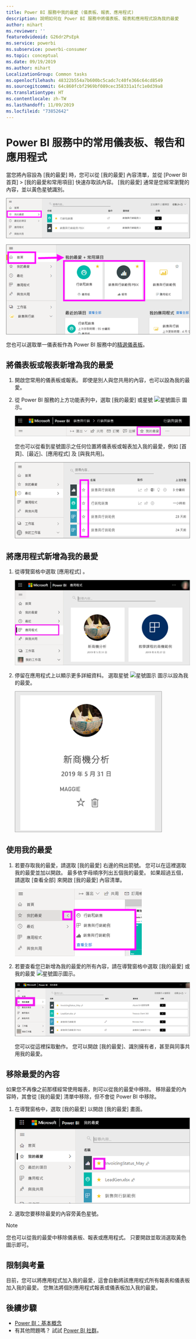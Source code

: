 ```yaml
---
title: Power BI 服務中我的最愛 (儀表板、報表、應用程式)
description: 說明如何在 Power BI 服務中將儀表板、報表和應用程式設為我的最愛
author: mihart
ms.reviewer: ''
featuredvideoid: G26dr2PsEpk
ms.service: powerbi
ms.subservice: powerbi-consumer
ms.topic: conceptual
ms.date: 09/19/2019
ms.author: mihart
LocalizationGroup: Common tasks
ms.openlocfilehash: 48322b554a7b600bc5cadc7c40fe366c64cd8549
ms.sourcegitcommit: 64c860fcbf2969bf089cec358331a1fc1e0d39a8
ms.translationtype: HT
ms.contentlocale: zh-TW
ms.lasthandoff: 11/09/2019
ms.locfileid: "73852642"
---
```

# <a name="favorite-dashboards-reports-and-apps-in-the-power-bi-service"></a>Power BI 服務中的常用儀表板、報告和應用程式
當您將內容設為 [我的最愛]  時，您可以從 [我的最愛]  內容清單，並從 [Power BI 首頁]   > [我的最愛和常用項目]  快速存取該內容。 [我的最愛] 通常是您經常瀏覽的內容，並以黃色星號識別。

   ![我的最愛圖示](./media/end-user-favorite/power-bi-favorite-nav.png)

   ![我的最愛和常用項目](./media/end-user-favorite/power-bi-home.png)

您也可以選取單一儀表板作為 Power BI 服務中的[精選儀表板](end-user-featured.md)。

## <a name="add-a-dashboard-or-report-as-a-favorite"></a>將儀表板或報表新增為我的最愛

1. 開啟您常用的儀表板或報表。 即使是別人與您共用的內容，也可以設為我的最愛。

2. 從 Power BI 服務的上方功能表列中，選取 [我的最愛]  或星號 ![星號圖示](./media/end-user-favorite/power-bi-favorite-icon.png) 圖示。
   
   ![[我的最愛] 圖示](./media/end-user-favorite/power-bi-favorite.png)
   
   您也可以從看到星號圖示之任何位置將儀表板或報表加入我的最愛，例如 [首頁]、[最近]、[應用程式] 及 [與我共用]。 
   
   ![具有黃色星號的 [儀表板] 索引標籤](./media/end-user-favorite/power-bi-recent.png)

## <a name="add-an-app-as-a-favorite"></a>將應用程式新增為我的最愛

1. 從導覽窗格中選取 [應用程式]  。

   ![儀表板](./media/end-user-favorite/power-bi-app.png)

2. 停留在應用程式上以顯示更多詳細資料。 選取星號 ![星號圖示](./media/end-user-favorite/power-bi-favorite-icon.png) 圖示以設為我的最愛。
   
   ![將游標停留在應用程式上方](./media/end-user-favorite/power-bi-hover-app.png)

## <a name="work-with-favorites"></a>使用我的最愛
1. 若要存取我的最愛，請選取 [我的最愛]  右邊的飛出箭號。 您可以在這裡選取我的最愛並加以開啟。 最多依字母順序列出五個我的最愛。 如果超過五個，請選取 [查看全部]  來開啟 [我的最愛] 內容清單。 
   
   ![[我的最愛] 飛出視窗](./media/end-user-favorite/power-bi-favorite-flyout.png)
2. 若要查看您已新增為我的最愛的所有內容，請在導覽窗格中選取 [我的最愛]  或我的最愛 ![星號圖示](./media/end-user-favorite/power-bi-favorites-icon.png)圖示。 
   
    ![[我的最愛] 視窗](./media/end-user-favorite/power-bi-fav-screen.png)
   
   您可以從這裡採取動作。 您可以開啟 [我的最愛]、識別擁有者，甚至與同事共用我的最愛。

## <a name="unfavorite-content"></a>移除最愛的內容
如果您不再像之前那樣經常使用報表，則可以從我的最愛中移除。 移除最愛的內容時，其會從 [我的最愛] 清單中移除，但不會從 Power BI 中移除。

1. 在導覽窗格中，選取 [我的最愛]  以開啟 [我的最愛]  畫面。
   
   ![[我的最愛] 畫面](./media/end-user-favorite/power-bi-un-favorite.png)
2. 選取您要移除最愛的內容旁黃色星號。

> [!NOTE]
> 您也可以從我的最愛中移除儀表板、報表或應用程式。 只要開啟並取消選取黃色圖示即可。 
> 
> 
## <a name="limitations-and-considerations"></a>限制與考量
目前，您可以將應用程式加入我的最愛，這會自動將該應用程式所有報表和儀表板加入我的最愛。 您無法將個別應用程式報表或儀表板加入我的最愛。 

## <a name="next-steps"></a>後續步驟
- [Power BI：基本概念](end-user-basic-concepts.md)
- 有其他問題嗎？ 試試 [Power BI 社群](https://community.powerbi.com/)。

